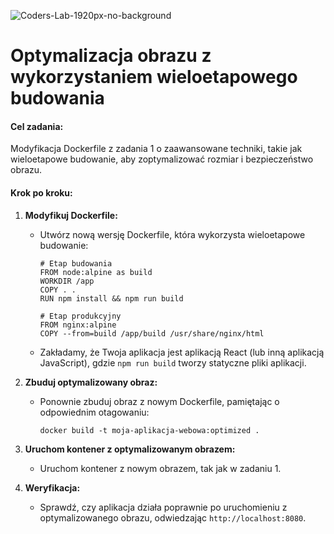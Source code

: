 ![Coders-Lab-1920px-no-background](https://user-images.githubusercontent.com/30623667/104709394-2cabee80-571f-11eb-9518-ea6a794e558e.png)


# Optymalizacja obrazu z wykorzystaniem wieloetapowego budowania


#### Cel zadania:
Modyfikacja Dockerfile z zadania 1 o zaawansowane techniki, takie jak wieloetapowe budowanie, aby zoptymalizować rozmiar i bezpieczeństwo obrazu.

#### Krok po kroku:
1. **Modyfikuj Dockerfile:**
    - Utwórz nową wersję Dockerfile, która wykorzysta wieloetapowe budowanie:
      ```
      # Etap budowania
      FROM node:alpine as build
      WORKDIR /app
      COPY . .
      RUN npm install && npm run build
 
      # Etap produkcyjny
      FROM nginx:alpine
      COPY --from=build /app/build /usr/share/nginx/html
      ```
    - Zakładamy, że Twoja aplikacja jest aplikacją React (lub inną aplikacją JavaScript), gdzie `npm run build` tworzy statyczne pliki aplikacji.

2. **Zbuduj optymalizowany obraz:**
    - Ponownie zbuduj obraz z nowym Dockerfile, pamiętając o odpowiednim otagowaniu:
      ```
      docker build -t moja-aplikacja-webowa:optimized .
      ```

3. **Uruchom kontener z optymalizowanym obrazem:**
    - Uruchom kontener z nowym obrazem, tak jak w zadaniu 1.

4. **Weryfikacja:**
    - Sprawdź, czy aplikacja działa poprawnie po uruchomieniu z optymalizowanego obrazu, odwiedzając `http://localhost:8080`.
